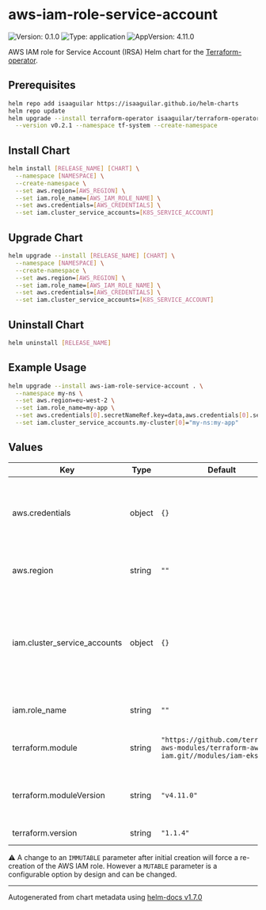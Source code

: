 # aws-iam-role-service-account

![Version: 0.1.0](https://img.shields.io/badge/Version-0.1.0-informational?style=flat-square) ![Type: application](https://img.shields.io/badge/Type-application-informational?style=flat-square) ![AppVersion: 4.11.0](https://img.shields.io/badge/AppVersion-4.11.0-informational?style=flat-square)

AWS IAM role for Service Account (IRSA) Helm chart for the [Terraform-operator](https://github.com/isaaguilar/terraform-operator).

## Prerequisites
```bash
helm repo add isaaguilar https://isaaguilar.github.io/helm-charts
helm repo update
helm upgrade --install terraform-operator isaaguilar/terraform-operator \
  --version v0.2.1 --namespace tf-system --create-namespace
```

<!-- ## Get Repo Info
```bash
helm repo add appvia-community https://...
helm repo update
``` -->

## Install Chart
```bash
helm install [RELEASE_NAME] [CHART] \
  --namespace [NAMESPACE] \
  --create-namespace \
  --set aws.region=[AWS_REGION] \
  --set iam.role_name=[AWS_IAM_ROLE_NAME] \
  --set aws.credentials=[AWS_CREDENTIALS] \
  --set iam.cluster_service_accounts=[K8S_SERVICE_ACCOUNT]
```

## Upgrade Chart
```bash
helm upgrade --install [RELEASE_NAME] [CHART] \
  --namespace [NAMESPACE] \
  --create-namespace \
  --set aws.region=[AWS_REGION] \
  --set iam.role_name=[AWS_IAM_ROLE_NAME] \
  --set aws.credentials=[AWS_CREDENTIALS] \
  --set iam.cluster_service_accounts=[K8S_SERVICE_ACCOUNT]
```

## Uninstall Chart
```bash
helm uninstall [RELEASE_NAME]
```


## Example Usage
```bash
helm upgrade --install aws-iam-role-service-account . \
  --namespace my-ns \
  --set aws.region=eu-west-2 \
  --set iam.role_name=my-app \
  --set aws.credentials[0].secretNameRef.key=data,aws.credentials[0].secretNameRef.name=tf-aws-secrets,aws.credentials[0].secretNameRef.namespace=my-ns \
  --set iam.cluster_service_accounts.my-cluster[0]="my-ns:my-app"
```

## Values

| Key | Type | Default | Description |
|-----|------|---------|-------------|
| aws.credentials | object | `{}` | The AWS credentials to be used for provisioning the IAM role. See [supported credential types](http://tf.isaaguilar.com/docs/references/configuration/#credentials-v1alpha1-tf) |
| aws.region | string | `""` | The AWS region where the IAM role should be created |
| iam.cluster_service_accounts | object | `{}` | EKS cluster and k8s ServiceAccount pairs. Each EKS cluster can have multiple k8s ServiceAccount. See [Terraform example usage](https://github.com/terraform-aws-modules/terraform-aws-iam/tree/master/modules/iam-eks-role#iam-eks-role) [MUTABLE] |
| iam.role_name | string | `""` | Name of IAM role [IMMUTABLE]|
| terraform.module | string | `"https://github.com/terraform-aws-modules/terraform-aws-iam.git//modules/iam-eks-role"` | The HashiCorp official Terraform module |
| terraform.moduleVersion | string | `"v4.11.0"` | The version of the Terraform module used to create an IAM role |
| terraform.version | string | `"1.1.4"` | The version of Terraform used |

:warning: A change to an `IMMUTABLE` parameter after initial creation will force a re-creation of the AWS IAM role. However a `MUTABLE` parameter is a configurable option by design and can be changed.

----------------------------------------------
Autogenerated from chart metadata using [helm-docs v1.7.0](https://github.com/norwoodj/helm-docs/releases/v1.7.0)
